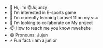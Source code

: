 - 👋 Hi, I’m @Jujunzy
- 👀 I’m interested in E-sports game
- 🌱 I’m currently learning Laravel 11 on my vsc
- 💞️ I’m looking to collaborate on My project
- 📫 How to reach me you know mwehehe
- 😄 Pronouns: Jujun
- ⚡ Fun fact: i am a junior

<!---
Jujunzy/Jujunzy is a ✨ special ✨ repository because its `README.md` (this file) appears on your GitHub profile.
You can click the Preview link to take a look at your changes.
--->
